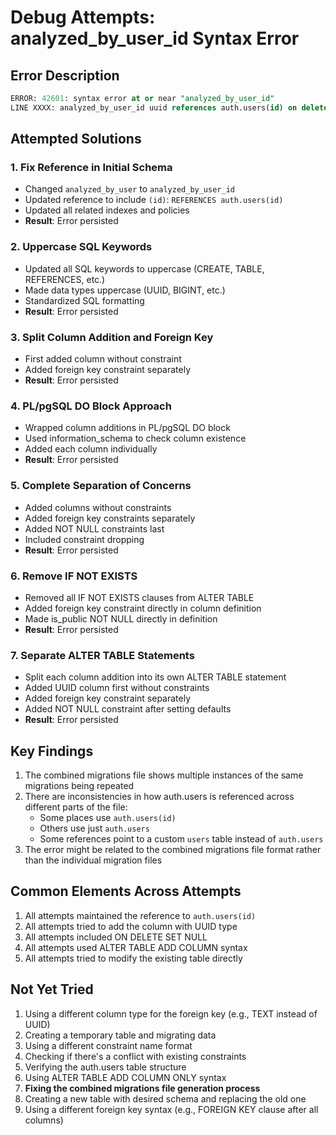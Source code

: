 # Debug Attempts: analyzed_by_user_id Syntax Error

## Error Description
```sql
ERROR: 42601: syntax error at or near "analyzed_by_user_id"
LINE XXXX: analyzed_by_user_id uuid references auth.users(id) on delete set null,
```

## Attempted Solutions

### 1. Fix Reference in Initial Schema
- Changed `analyzed_by_user` to `analyzed_by_user_id`
- Updated reference to include `(id)`: `REFERENCES auth.users(id)`
- Updated all related indexes and policies
- **Result**: Error persisted

### 2. Uppercase SQL Keywords
- Updated all SQL keywords to uppercase (CREATE, TABLE, REFERENCES, etc.)
- Made data types uppercase (UUID, BIGINT, etc.)
- Standardized SQL formatting
- **Result**: Error persisted

### 3. Split Column Addition and Foreign Key
- First added column without constraint
- Added foreign key constraint separately
- **Result**: Error persisted

### 4. PL/pgSQL DO Block Approach
- Wrapped column additions in PL/pgSQL DO block
- Used information_schema to check column existence
- Added each column individually
- **Result**: Error persisted

### 5. Complete Separation of Concerns
- Added columns without constraints
- Added foreign key constraints separately
- Added NOT NULL constraints last
- Included constraint dropping
- **Result**: Error persisted

### 6. Remove IF NOT EXISTS
- Removed all IF NOT EXISTS clauses from ALTER TABLE
- Added foreign key constraint directly in column definition
- Made is_public NOT NULL directly in definition
- **Result**: Error persisted

### 7. Separate ALTER TABLE Statements
- Split each column addition into its own ALTER TABLE statement
- Added UUID column first without constraints
- Added foreign key constraint separately
- Added NOT NULL constraint after setting defaults
- **Result**: Error persisted

## Key Findings
1. The combined migrations file shows multiple instances of the same migrations being repeated
2. There are inconsistencies in how auth.users is referenced across different parts of the file:
   - Some places use `auth.users(id)`
   - Others use just `auth.users`
   - Some references point to a custom `users` table instead of `auth.users`
3. The error might be related to the combined migrations file format rather than the individual migration files

## Common Elements Across Attempts
1. All attempts maintained the reference to `auth.users(id)`
2. All attempts tried to add the column with UUID type
3. All attempts included ON DELETE SET NULL
4. All attempts used ALTER TABLE ADD COLUMN syntax
5. All attempts tried to modify the existing table directly

## Not Yet Tried
1. Using a different column type for the foreign key (e.g., TEXT instead of UUID)
2. Creating a temporary table and migrating data
3. Using a different constraint name format
4. Checking if there's a conflict with existing constraints
5. Verifying the auth.users table structure
6. Using ALTER TABLE ADD COLUMN ONLY syntax
7. **Fixing the combined migrations file generation process**
8. Creating a new table with desired schema and replacing the old one
9. Using a different foreign key syntax (e.g., FOREIGN KEY clause after all columns)